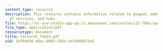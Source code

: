 ```yaml
---
content_type: resource
description: This resource contains information related to peapod, webvan, characteristics
  of services, and hubs.
file: https://ol-ocw-studio-app-qa.s3.amazonaws.com/courses/15-760a-operations-management-spring-2002/5af8dd36b0ac0883256aedc998b873e5_lecture5_feb15.pdf
file_type: application/pdf
resourcetype: Document
title: lecture5_feb15.pdf
uid: 5af8dd36-b0ac-0883-256a-edc998b873e5
---
```

